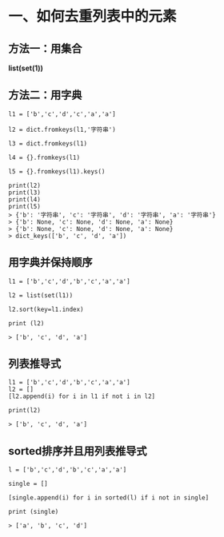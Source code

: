 # 一、如何去重列表中的元素 #

## 方法一：用集合 ## 

**list(set(1))**

## 方法二：用字典 ##
```
l1 = ['b','c','d','c','a','a']

l2 = dict.fromkeys(l1,'字符串')

l3 = dict.fromkeys(l1)

l4 = {}.fromkeys(l1)

l5 = {}.fromkeys(l1).keys()

print(l2)
print(l3)
print(l4)
print(l5)
> {'b': '字符串', 'c': '字符串', 'd': '字符串', 'a': '字符串'}
> {'b': None, 'c': None, 'd': None, 'a': None}
> {'b': None, 'c': None, 'd': None, 'a': None}
> dict_keys(['b', 'c', 'd', 'a'])

```
## 用字典并保持顺序 ##
```
l1 = ['b','c','d','b','c','a','a']

l2 = list(set(l1))

l2.sort(key=l1.index)

print (l2)

> ['b', 'c', 'd', 'a']

```

## 列表推导式 ##

```
l1 = ['b','c','d','b','c','a','a']
l2 = []
[l2.append(i) for i in l1 if not i in l2]

print(l2)

> ['b', 'c', 'd', 'a']

```

## sorted排序并且用列表推导式 ##

```
l = ['b','c','d','b','c','a','a']

single = []

[single.append(i) for i in sorted(l) if i not in single]

print (single)

> ['a', 'b', 'c', 'd']

```

